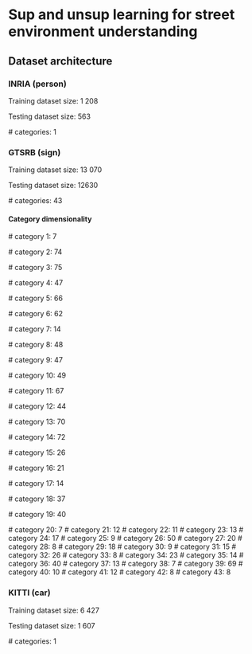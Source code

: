 # Sup and unsup learning for street environment understanding

## Dataset architecture

### INRIA (person)

Training dataset size: 1 208

Testing dataset size: 563

\# categories: 1

### GTSRB (sign)

Training dataset size: 13 070

Testing dataset size: 12630

\# categories: 43

#### Category dimensionality

\# category 1: 7

\# category 2: 74

\# category 3: 75

\# category 4: 47

\# category 5: 66

\# category 6: 62

\# category 7: 14

\# category 8: 48

\# category 9: 47

\# category 10: 49

\# category 11: 67

\# category 12: 44

\# category 13: 70

\# category 14: 72

\# category 15: 26

\# category 16: 21

\# category 17: 14

\# category 18: 37

\# category 19: 40

\# category 20: 7
\# category 21: 12
\# category 22: 11
\# category 23: 13
\# category 24: 17
\# category 25: 9
\# category 26: 50
\# category 27: 20
\# category 28: 8
\# category 29: 18
\# category 30: 9
\# category 31: 15
\# category 32: 26
\# category 33: 8
\# category 34: 23
\# category 35: 14
\# category 36: 40
\# category 37: 13
\# category 38: 7
\# category 39: 69
\# category 40: 10
\# category 41: 12
\# category 42: 8
\# category 43: 8


### KITTI (car)

Training dataset size: 6 427

Testing dataset size: 1 607

\# categories: 1
